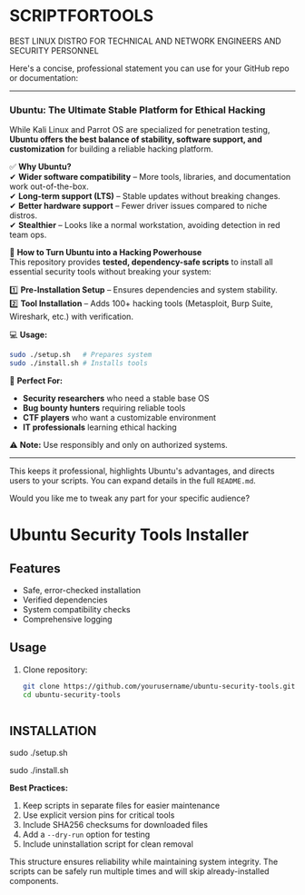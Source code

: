 # SCRIPTFORTOOLS
BEST LINUX DISTRO FOR TECHNICAL AND NETWORK ENGINEERS AND SECURITY PERSONNEL

Here's a concise, professional statement you can use for your GitHub repo or documentation:

---

### **Ubuntu: The Ultimate Stable Platform for Ethical Hacking**  

While Kali Linux and Parrot OS are specialized for penetration testing, **Ubuntu offers the best balance of stability, software support, and customization** for building a reliable hacking platform.  

✅ **Why Ubuntu?**  
✔ **Wider software compatibility** – More tools, libraries, and documentation work out-of-the-box.  
✔ **Long-term support (LTS)** – Stable updates without breaking changes.  
✔ **Better hardware support** – Fewer driver issues compared to niche distros.  
✔ **Stealthier** – Looks like a normal workstation, avoiding detection in red team ops.  

🔧 **How to Turn Ubuntu into a Hacking Powerhouse**  
This repository provides **tested, dependency-safe scripts** to install all essential security tools without breaking your system:  

1️⃣ **Pre-Installation Setup** – Ensures dependencies and system stability.  
2️⃣ **Tool Installation** – Adds 100+ hacking tools (Metasploit, Burp Suite, Wireshark, etc.) with verification.  

💻 **Usage:**  
```bash
sudo ./setup.sh   # Prepares system  
sudo ./install.sh # Installs tools  
```  

📌 **Perfect For:**  
- **Security researchers** who need a stable base OS  
- **Bug bounty hunters** requiring reliable tools  
- **CTF players** who want a customizable environment  
- **IT professionals** learning ethical hacking  

⚠ **Note:** Use responsibly and only on authorized systems.  

---

This keeps it professional, highlights Ubuntu's advantages, and directs users to your scripts. You can expand details in the full `README.md`.  

Would you like me to tweak any part for your specific audience?


# Ubuntu Security Tools Installer

## Features
- Safe, error-checked installation
- Verified dependencies
- System compatibility checks
- Comprehensive logging



## Usage
1. Clone repository:
   ```bash
   git clone https://github.com/yourusername/ubuntu-security-tools.git
   cd ubuntu-security-tools



  ## INSTALLATION
sudo ./setup.sh

sudo ./install.sh


**Best Practices:**
1. Keep scripts in separate files for easier maintenance
2. Use explicit version pins for critical tools
3. Include SHA256 checksums for downloaded files
4. Add a `--dry-run` option for testing
5. Include uninstallation script for clean removal

This structure ensures reliability while maintaining system integrity. The scripts can be safely run multiple times and will skip already-installed components.

